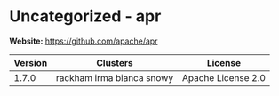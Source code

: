# Uncategorized - apr





**Website:** <https://github.com/apache/apr>

| Version | Clusters | License |
| ------- | -------- | ------- |
| 1.7.0 | rackham irma bianca snowy | Apache License 2.0 |
